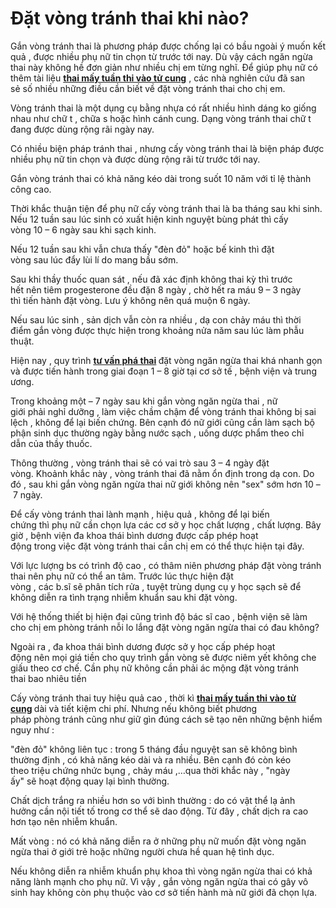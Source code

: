 # Đặt vòng tránh thai khi nào?
<p>Gắn vòng&nbsp;tránh thai&nbsp;là&nbsp;phương pháp&nbsp;được&nbsp;chống lại&nbsp;có bầu&nbsp;ngoài&nbsp;ý muốn&nbsp;kết quả&nbsp;, được nhiều&nbsp;phụ nữ&nbsp;tin chọn từ trước&nbsp;tới&nbsp;nay.&nbsp;Dù vậy&nbsp;cách&nbsp;ngăn ngừa thai&nbsp;này không hề&nbsp;đơn giản&nbsp;như nhiều&nbsp;chị em&nbsp;từng nghĩ. Để&nbsp;giúp&nbsp;phụ nữ&nbsp;có thêm&nbsp;tài liệu <a href="http://phongkhamphathaihcm.com/thai-may-tuan-thi-vao-tu-cung-73.html"><strong>thai mấy tuần thi vào tử cung</strong></a>&nbsp;,&nbsp;các&nbsp;nhà nghiên cứu&nbsp;đã&nbsp;san sẻ&nbsp;số nhiều&nbsp;những&nbsp;điều&nbsp;cần&nbsp;biết về&nbsp;đặt vòng&nbsp;tránh thai&nbsp;cho&nbsp;chị em.</p>

<p>Vòng&nbsp;tránh thai&nbsp;là&nbsp;một&nbsp;dụng cụ bằng nhựa có&nbsp;rất nhiều&nbsp;hình dáng&nbsp;ko giống nhau&nbsp;như chữ t ,&nbsp;chữa&nbsp;s hoặc hình cánh cung. Dạng vòng&nbsp;tránh thai&nbsp;chữ t đang được&nbsp;dùng&nbsp;rộng rãi&nbsp;ngày nay.</p>

<p>Có nhiều&nbsp;biện pháp&nbsp;tránh thai&nbsp;, nhưng&nbsp;cấy vòng&nbsp;tránh thai&nbsp;là&nbsp;biện pháp&nbsp;được nhiều&nbsp;phụ nữ&nbsp;tin chọn và được&nbsp;dùng&nbsp;rộng rãi&nbsp;từ trước&nbsp;tới&nbsp;nay.</p>

<p>Gắn vòng&nbsp;tránh thai&nbsp;có khả năng&nbsp;kéo dài&nbsp;trong suốt&nbsp;10&nbsp;năm với&nbsp;tỉ lệ&nbsp;thành công cao.</p>

<p>Thời khắc&nbsp;thuận tiện&nbsp;để&nbsp;phụ nữ&nbsp;cấy vòng&nbsp;tránh thai&nbsp;là&nbsp;ba tháng&nbsp;sau khi sinh. Nếu&nbsp;12 tuần&nbsp;sau&nbsp;lúc&nbsp;sinh có&nbsp;xuất hiện&nbsp;kinh nguyệt&nbsp;bùng phát&nbsp;thì&nbsp;cấy vòng&nbsp;10&nbsp;&ndash;&nbsp;6&nbsp;ngày sau&nbsp;khi&nbsp;sạch kinh.</p>

<p>Nếu&nbsp;12 tuần&nbsp;sau&nbsp;khi&nbsp;vẫn chưa thấy&nbsp;&quot;đèn đỏ&quot;&nbsp;hoặc bế kinh thì&nbsp;đặt vòng&nbsp;sau&nbsp;lúc&nbsp;đẩy lùi&nbsp;lí do&nbsp;mang bầu&nbsp;sớm.</p>

<p>Sau&nbsp;khi&nbsp;thầy thuốc&nbsp;quan sát&nbsp;, nếu đã&nbsp;xác định&nbsp;không&nbsp;thai kỳ&nbsp;thì trước hết&nbsp;nên&nbsp;tiêm progesterone&nbsp;đều đặn&nbsp;8&nbsp;ngày , chờ hết&nbsp;ra máu&nbsp;9&nbsp;&ndash;&nbsp;3&nbsp;ngày thì&nbsp;tiến hành&nbsp;đặt vòng.&nbsp;Lưu ý&nbsp;không nên&nbsp;quá&nbsp;muộn&nbsp;6&nbsp;ngày.</p>

<p>Nếu sau&nbsp;lúc&nbsp;sinh , sản dịch vẫn còn ra nhiều ,&nbsp;dạ con&nbsp;chảy máu&nbsp;thì&nbsp;thời điểm&nbsp;gắn vòng&nbsp;được&nbsp;thực hiện&nbsp;trong khoảng&nbsp;nửa năm sau&nbsp;lúc&nbsp;làm&nbsp;phẫu thuật.&nbsp;</p>

<p>Hiện nay&nbsp;,&nbsp;quy trình&nbsp;<strong><a href="http://phongkhamphathaihcm.com/dia-chi-trung-tam-tu-van-pha-thai-an-toan-bang-thuoc-qua-dien-thoai-uy-tin-72.html">tư vấn phá thai</a>&nbsp;</strong>đặt vòng&nbsp;ngăn ngừa thai&nbsp;khá nhanh gọn và được&nbsp;tiến hành&nbsp;trong giai đoạn&nbsp;1&nbsp;&ndash;&nbsp;8&nbsp;giờ tại cơ sở tế ,&nbsp;bệnh viện&nbsp;và trung ương.</p>

<p>Trong khoảng&nbsp;một&nbsp;&ndash;&nbsp;7&nbsp;ngày sau&nbsp;khi&nbsp;gắn vòng&nbsp;ngăn ngừa thai&nbsp;,&nbsp;nữ giới&nbsp;phải&nbsp;nghỉ dưỡng&nbsp;,&nbsp;làm việc&nbsp;chầm chậm&nbsp;để vòng&nbsp;tránh thai&nbsp;không bị sai lệch , không để lại&nbsp;biến chứng.&nbsp;Bên cạnh đó&nbsp;nữ giới&nbsp;cũng&nbsp;cần&nbsp;làm sạch&nbsp;bộ phận&nbsp;sinh dục&nbsp;thường ngày&nbsp;bằng nước sạch , uống&nbsp;dược phẩm&nbsp;theo&nbsp;chỉ dẫn&nbsp;của&nbsp;thầy thuốc.</p>

<p>Thông thường&nbsp;, vòng&nbsp;tránh thai&nbsp;sẽ có&nbsp;vai trò&nbsp;sau&nbsp;3&nbsp;&ndash;&nbsp;4&nbsp;ngày&nbsp;đặt vòng.&nbsp;Khoảnh khắc&nbsp;này , vòng&nbsp;tránh thai&nbsp;đã nằm ổn định trong&nbsp;dạ con.&nbsp;Do đó&nbsp;, sau&nbsp;khi&nbsp;gắn vòng&nbsp;ngăn ngừa thai&nbsp;nữ giới&nbsp;không nên&nbsp;&quot;sex&quot;&nbsp;sớm hơn&nbsp;10&nbsp;&ndash;&nbsp;7&nbsp;ngày.</p>

<p>Để&nbsp;cấy vòng&nbsp;tránh thai&nbsp;lành mạnh&nbsp;,&nbsp;hiệu quả&nbsp;, không để lại&nbsp;biến chứng&nbsp;thì&nbsp;phụ nữ&nbsp;cần&nbsp;chọn lựa&nbsp;các&nbsp;cơ sở&nbsp;y học&nbsp;chất lượng&nbsp;,&nbsp;chất lượng.&nbsp;Bây giờ&nbsp;,&nbsp;bệnh viện&nbsp;đa khoa thái bình dương được cấp phép&nbsp;hoạt động&nbsp;trong&nbsp;việc&nbsp;đặt vòng&nbsp;tránh thai&nbsp;cần&nbsp;chị em&nbsp;có thể&nbsp;thực hiện&nbsp;tại đây.</p>

<p>Với&nbsp;lực lượng&nbsp;bs&nbsp;có&nbsp;trình độ&nbsp;cao , có&nbsp;thâm niên&nbsp;phương pháp&nbsp;đặt vòng&nbsp;tránh thai&nbsp;nên&nbsp;phụ nữ&nbsp;có thể&nbsp;an tâm. Trước&nbsp;lúc&nbsp;thực hiện&nbsp;đặt vòng&nbsp;,&nbsp;các&nbsp;b.sĩ&nbsp;sẽ&nbsp;phân tích&nbsp;rửa&nbsp;, tuyệt trùng dụng cụ&nbsp;y học&nbsp;sạch sẽ để không&nbsp;diễn ra&nbsp;tình trạng&nbsp;nhiễm khuẩn&nbsp;sau&nbsp;khi&nbsp;đặt vòng.</p>

<p>Với hệ thống thiết bị&nbsp;hiện đại&nbsp;cũng&nbsp;trình độ&nbsp;bác sĩ&nbsp;cao ,&nbsp;bệnh viện&nbsp;sẽ&nbsp;làm cho&nbsp;chị em&nbsp;phòng tránh&nbsp;nỗi lo lắng&nbsp;đặt vòng&nbsp;ngăn ngừa thai&nbsp;có&nbsp;đau&nbsp;không?</p>

<p>Ngoài ra&nbsp;, đa khoa thái bình dương được sở&nbsp;y học&nbsp;cấp phép&nbsp;hoạt động&nbsp;nên&nbsp;mọi&nbsp;giá tiền&nbsp;cho&nbsp;quy trình&nbsp;gắn vòng&nbsp;sẽ được niêm yết&nbsp;không che giấu&nbsp;theo&nbsp;cơ chế.&nbsp;Cần&nbsp;phụ nữ&nbsp;không cần phải&nbsp;ác mộng&nbsp;đặt vòng&nbsp;tránh thai&nbsp;bao nhiêu tiền</p>

<p>Cấy vòng&nbsp;tránh thai&nbsp;tuy&nbsp;hiệu quả&nbsp;cao ,&nbsp;thời kì&nbsp;<strong><a href="http://phongkhamphathaihcm.com/thai-may-tuan-thi-vao-tu-cung-73.html">thai mấy tuần thi vào tử cung</a>&nbsp;</strong>dài và tiết kiệm&nbsp;chi phí. Nhưng nếu&nbsp;không biết&nbsp;phương pháp&nbsp;phòng&nbsp;tránh&nbsp;cũng như&nbsp;giữ gìn&nbsp;đúng&nbsp;cách&nbsp;sẽ&nbsp;tạo nên&nbsp;những&nbsp;bệnh&nbsp;hiểm nguy&nbsp;như :</p>

<p>&quot;đèn đỏ&quot;&nbsp;không&nbsp;liên tục&nbsp;: trong&nbsp;5&nbsp;tháng đầu&nbsp;nguyệt san&nbsp;sẽ&nbsp;không bình thường&nbsp;định ,&nbsp;có khả năng&nbsp;kéo dài&nbsp;và ra nhiều.&nbsp;Bên cạnh đó&nbsp;còn&nbsp;kéo theo&nbsp;triệu chứng&nbsp;nhức&nbsp;bụng ,&nbsp;chảy máu&nbsp;,&hellip;qua&nbsp;thời khắc&nbsp;này ,&nbsp;&quot;ngày ấy&quot;&nbsp;sẽ&nbsp;hoạt động&nbsp;quay lại&nbsp;bình thường.</p>

<p>Chất dịch trắng ra&nbsp;nhiều hơn&nbsp;so với&nbsp;bình thường&nbsp;: do có vật thể lạ&nbsp;ảnh hưởng&nbsp;cần&nbsp;nội tiết tố trong&nbsp;cơ thể&nbsp;sẽ&nbsp;dao động.&nbsp;Từ đây&nbsp;, chất dịch ra&nbsp;cao hơn&nbsp;tạo nên&nbsp;nhiễm khuẩn.</p>

<p>Mất vòng : nó&nbsp;có khả năng&nbsp;diễn ra&nbsp;ở&nbsp;những&nbsp;phụ nữ&nbsp;muốn&nbsp;đặt vòng&nbsp;ngăn ngừa thai&nbsp;ở&nbsp;giới trẻ&nbsp;hoặc&nbsp;những&nbsp;người&nbsp;chưa hề&nbsp;quan hệ tình dục.</p>

<p>Nếu không&nbsp;diễn ra&nbsp;nhiễm khuẩn&nbsp;phụ khoa thì vòng&nbsp;ngăn ngừa thai&nbsp;có khả năng&nbsp;lành mạnh&nbsp;cho&nbsp;phụ nữ.&nbsp;Vì vậy&nbsp;,&nbsp;gắn vòng&nbsp;ngăn ngừa thai&nbsp;có gây&nbsp;vô sinh&nbsp;hay không còn&nbsp;phụ thuộc&nbsp;vào cơ sở&nbsp;tiến hành&nbsp;mà&nbsp;nữ giới&nbsp;đã&nbsp;chọn lựa.</p>

<p>&nbsp;</p>
